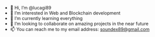 - 👋 Hi, I’m @lucagi89
- 👀 I’m interested in Web and Blockchain development
- 🌱 I’m currently learning everything
- 💞️ I’m looking to collaborate on amazing projects in the near future
- 📫 You can reach me to my email address: soundex89@gmail.com

<!---
lucagi89/lucagi89 is a ✨ special ✨ repository because its `README.md` (this file) appears on your GitHub profile.
You can click the Preview link to take a look at your changes.
--->
